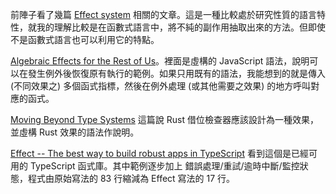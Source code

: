 前陣子看了幾篇 [Effect system](https://en.wikipedia.org/wiki/Effect_system) 相關的文章。這是一種比較處於研究性質的語言特性，就我的理解比較是在函數式語言中，將不純的副作用抽取出來的方法。但即使不是函數式語言也可以利用它的特點。

[Algebraic Effects for the Rest of Us](https://overreacted.io/algebraic-effects-for-the-rest-of-us/)。裡面是虛構的 JavaScript 語法，說明可以在發生例外後恢復原有執行的範例。如果只用既有的語法，我能想到的就是傳入 (不同效果之) 多個函式指標，然後在例外處理 (或其他需要之效果) 的地方呼叫對應的函式。

[Moving Beyond Type Systems](https://vhyrro.github.io/posts/effect-systems/) 這篇說 Rust 借位檢查器應該設計為一種效果，並虛構 Rust 效果的語法作說明。

[Effect -- The best way to build robust apps in TypeScript](https://effect.website/) 看到這個是已經可用的 TypeScript 函式庫。其中範例逐步加上 錯誤處理/重試/逾時中斷/監控狀態，程式由原始寫法的 83 行縮減為 Effect 寫法的 17 行。